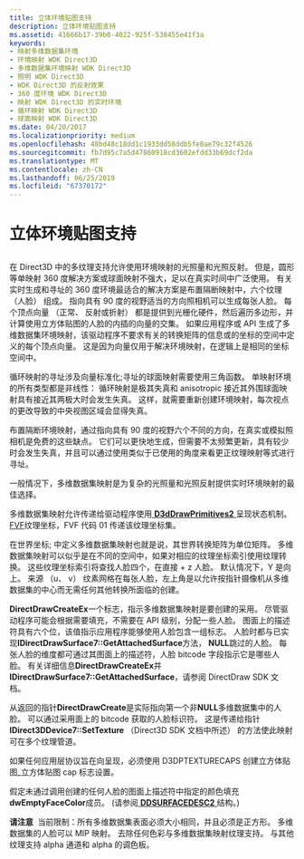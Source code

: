 ```yaml
---
title: 立体环境贴图支持
description: 立体环境贴图支持
ms.assetid: 41666b17-39b0-4022-925f-538455e41f3a
keywords:
- 映射多维数据集环境
- 环境映射 WDK Direct3D
- 多维数据集环境映射 WDK Direct3D
- 照明 WDK Direct3D
- WDK Direct3D 的反射效果
- 360 度环境 WDK Direct3D
- 映射 WDK Direct3D 的实时环境
- 循环映射 WDK Direct3D
- 球面映射 WDK Direct3D
ms.date: 04/20/2017
ms.localizationpriority: medium
ms.openlocfilehash: 48bd48c18dd1c1933dd58ddb5fe8ae79c32f4526
ms.sourcegitcommit: fb7d95c7a5d47860918cd3602efdd33b69dcf2da
ms.translationtype: MT
ms.contentlocale: zh-CN
ms.lasthandoff: 06/25/2019
ms.locfileid: "67370172"
---
```

# <a name="cube-environment-map-support"></a>立体环境贴图支持


## <span id="ddk_cube_environment_map_support_gg"></span><span id="DDK_CUBE_ENVIRONMENT_MAP_SUPPORT_GG"></span>


在 Direct3D 中的多纹理支持允许使用环境映射的光照量和光照反射。 但是，圆形等单映射 360 度解决方案或球面映射不强大，足以在真实时间中广泛使用。 有关实时生成和寻址的 360 度环境最适合的解决方案是布置隔断映射中，六个纹理 （人脸） 组成。 指向具有 90 度的视野适当的方向照相机可以生成每张人脸。 每个顶点向量 （正常、 反射或折射） 都是提供到光栅化硬件，然后遍历多边形，并计算使用立方体贴图的人脸的内插的向量的交集。 如果应用程序或 API 生成了多维数据集环境映射，该驱动程序不要求有关的转换矩阵的信息或的坐标的空间中定义的每个顶点向量。 这是因为向量仅用于解决环境映射，在逻辑上是相同的坐标空间中。

循环映射的寻址涉及向量标准化;寻址的球面映射需要使用三角函数。 单映射环境的所有类型都是非线性： 循环映射是极其失真和 anisotropic 接近其外围球面映射具有接近其两极大时会发生失真。 这样，就需要重新创建环境映射，每次视点的更改导致的中央视图区域会显得失真。

布置隔断环境映射，通过指向具有 90 度的视野六个不同的方向，在真实或模拟照相机是免费的这些缺点。 它们可以更快地生成，但需要不太频繁更新，具有较少时会发生失真，并且可以通过使用类似于已使用的角度来看更正纹理映射等式进行寻址。

一般情况下，多维数据集映射是为复杂的光照量和光照反射提供实时环境映射的最佳选择。

多维数据集映射允许传递给驱动程序使用[ **D3dDrawPrimitives2** ](https://docs.microsoft.com/windows-hardware/drivers/ddi/content/d3dhal/nc-d3dhal-lpd3dhal_drawprimitives2cb)呈现状态机制。 [FVF](fvf--flexible-vertex-format-.md)纹理坐标，FVF 代码 01 传递该纹理坐标集。

在世界坐标; 中定义多维数据集映射也就是说，其世界转换矩阵为单位矩阵。 多维数据集映射可以似乎是在不同的空间中，如果对相应的纹理坐标索引使用纹理转换。 这些纹理坐标索引将查找人脸四个，在直接 + z 人脸。 默认情况下，Y 是向上。 来源 （u、 v） 纹素网格在每张人脸，左上角是以允许按指针摄像机从多维数据集的中心而无需任何其他转换所面临的创建。

**DirectDrawCreateEx**一个标志，指示多维数据集映射是要创建的采用。 尽管驱动程序可能会根据需要填充，不需要在 API 级别，分配一些人脸。 图面上的描述符具有六个位，该值指示应用程序能够使用人脸包含一组标志。 人脸时都与已实现**IDirectDrawSurface7::GetAttachedSurface**方法， **NULL**跳过的人脸。 每张人脸的维度都可通过其图面上的描述符，人脸 bitcode 字段指示它是哪些人脸。 有关详细信息**DirectDrawCreateEx**并**IDirectDrawSurface7::GetAttachedSurface**，请参阅 DirectDraw SDK 文档。

从返回的指针**DirectDrawCreate**是实际指向第一个非**NULL**多维数据集中的人脸。 可以通过采用面上的 bitcode 获取的人脸标识符。 这是传递给指针**IDirect3DDevice7::SetTexture** （Direct3D SDK 文档中所述） 的方法使此映射可在多个纹理管道。

如果任何应用层协议旨在向呈现，必须使用 D3DPTEXTURECAPS 创建立方体贴图\_立方体贴图 cap 标志设置。

假定未通过调用创建的任何人脸的图面上描述符中指定的颜色填充**dwEmptyFaceColor**成员。 (请参阅[ **DDSURFACEDESC2** ](https://docs.microsoft.com/previous-versions/windows/hardware/drivers/ff550340(v=vs.85))结构。)

**请注意**  当前限制：所有多维数据集表面必须大小相同，并且必须是正方形。 多维数据集的人脸可以 MIP 映射。 去除任何色彩与多维数据集映射纹理支持。 与其他纹理支持 alpha 通道和 alpha 的调色板。

 

 

 






